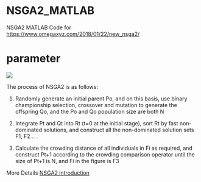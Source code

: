 # NSGA2_MATLAB
 NSGA2 MATLAB Code for https://www.omegaxyz.com/2018/01/22/new_nsga2/
 
# parameter

![](https://gitee.com/omegaxyz/img/raw/master/upload/NSGA2NEW202002041806.jpg)

The process of NSGA2 is as follows:

1. Randomly generate an initial parent Po, and on this basis, use binary championship selection, crossover and mutation to generate the offspring Qo, and the Po and Qo population size are both N

2. Integrate Pt and Qt into Rt (t=0 at the initial stage), sort Rt by fast non-dominated solutions, and construct all the non-dominated solution sets F1, F2... .

3. Calculate the crowding distance of all individuals in Fi as required, and construct Pt+1 according to the crowding comparison operator until the size of Pt+1 is N, and Fi in the figure is F3

More Details [NSGA2 introduction](https://www.omegaxyz.com/2017/04/14/nsga-iiintro/)
